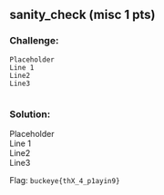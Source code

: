 ## sanity_check (misc 1 pts)  
### Challenge:  
```
Placeholder    
Line 1    
Line2    
Line3    
  
```
  
### Solution:  
Placeholder    
Line 1    
Line2    
Line3    
  
  
Flag: `buckeye{thX_4_p1ayin9}`  
  
